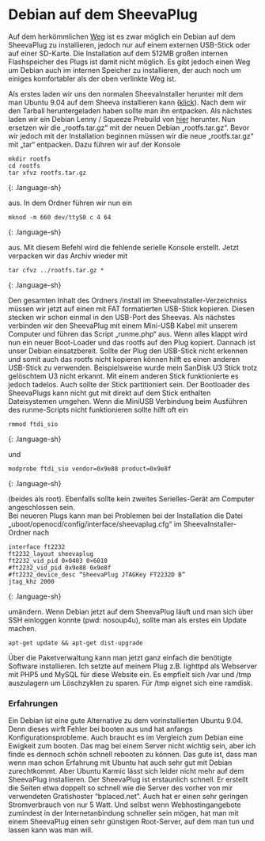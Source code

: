 # Debian auf dem SheevaPlug

Auf dem herkömmlichen [Weg](http://www.cyrius.com/debian/kirkwood/sheevaplug/) ist es zwar möglich ein Debian auf dem SheevaPlug zu installieren, jedoch nur auf einem externen USB-Stick oder auf einer SD-Karte. Die Installation auf dem 512MB großen internen Flashspeicher des Plugs ist damit nicht möglich. Es gibt jedoch einen Weg um Debian auch im internen Speicher zu installieren, der auch noch um einiges komfortabler als der oben verlinkte Weg ist.

Als erstes laden wir uns den normalen SheevaInstaller herunter mit dem man Ubuntu 9.04 auf dem Sheeva installieren kann ([klick](http://www.plugcomputer.org/index.php/us/resources/downloads?func=select&id=5)). Nach dem wir den Tarball heruntergeladen haben sollte man ihn entpacken. Als nächstes laden wir ein Debian Lenny / Squeeze Prebuild von [hier](http://www.mediafire.com/sheeva-with-debian) herunter. Nun ersetzen wir die „rootfs.tar.gz“ mit der neuen Debian „rootfs.tar.gz“. Bevor wir jedoch mit der Installation beginnen müssen wir die neue „rootfs.tar.gz“ mit „tar“ entpacken. Dazu führen wir auf der Konsole

~~~
mkdir rootfs
cd rootfs
tar xfvz rootfs.tar.gz
~~~
{: .language-sh}

aus. In dem Ordner führen wir nun ein

~~~
mknod -m 660 dev/ttyS0 c 4 64
~~~
{: .language-sh}

aus. Mit diesem Befehl wird die fehlende serielle Konsole erstellt. Jetzt verpacken wir das Archiv wieder mit

~~~
tar cfvz ../rootfs.tar.gz *
~~~
{: .language-sh}

Den gesamten Inhalt des Ordners /install im SheevaInstaller-Verzeichniss müssen wir jetzt auf einen mit FAT formatierten USB-Stick kopieren. Diesen stecken wir schon einmal in den USB-Port des Sheevas. Als nächstes verbinden wir den SheevaPlug mit einem Mini-USB Kabel mit unserem Computer und führen das Script „runme.php“ aus. Wenn alles klappt wird nun ein neuer Boot-Loader und das rootfs auf den Plug kopiert. Dannach ist unser Debian einsatzbereit.
Sollte der Plug den USB-Stick nicht erkennen und somit auch das rootfs nicht kopieren können hilft es einen anderen USB-Stick zu verwenden. Beispielsweise wurde mein SanDisk U3 Stick trotz gelöschtem U3 nicht erkannt. Mit einem anderen Stick funktionierte es jedoch tadelos. Auch sollte der Stick partitioniert sein. Der Bootloader des SheevaPlugs kann nicht gut mit direkt auf dem Stick enthalten Dateisystemen umgehen. Wenn die MiniUSB Verbindung beim Ausführen des runme-Scripts nicht funktionieren sollte hilft oft ein

~~~
rmmod ftdi_sio
~~~
{: .language-sh}

und

~~~
modprobe ftdi_sio vendor=0x9e88 product=0x9e8f
~~~
{: .language-sh}

(beides als root). Ebenfalls sollte kein zweites Serielles-Gerät am Computer angeschlossen sein.  
Bei neueren Plugs kann man bei Problemen bei der Installation die Datei „uboot/openocd/config/interface/sheevaplug.cfg“ im SheevaInstaller-Ordner nach

~~~
interface ft2232
ft2232_layout sheevaplug
ft2232_vid_pid 0×0403 0×6010
#ft2232_vid_pid 0x9e88 0x9e8f
#ft2232_device_desc “SheevaPlug JTAGKey FT2232D B”
jtag_khz 2000
~~~
{: .language-sh}

umändern.
Wenn Debian jetzt auf dem SheevaPlug läuft und man sich über SSH einloggen konnte (pwd: nosoup4u), sollte man als erstes ein Update machen.

	apt-get update && apt-get dist-upgrade

Über die Paketverwaltung kann man jetzt ganz einfach die benötigte Software installieren. Ich setzte auf meinem Plug z.B. lighttpd als Webserver mit PHP5 und MySQL für diese Website ein. Es empfielt sich /var und /tmp auszulagern um Löschzyklen zu sparen. Für /tmp eignet sich eine ramdisk.

### Erfahrungen

Ein Debian ist eine gute Alternative zu dem vorinstallierten Ubuntu 9.04. Denn dieses wirft Fehler bei booten aus und hat anfangs Konfigurationsprobleme. Auch braucht es im Vergleich zum Debian eine Ewigkeit zum booten. Das mag bei einem Server nicht wichtig sein, aber ich finde es dennoch schön schnell rebooten zu können. Das gute ist, dass man wenn man schon Erfahrung mit Ubuntu hat auch sehr gut mit Debian zurechtkommt. Aber Ubuntu Karmic lässt sich leider nicht mehr auf dem SheevaPlug installieren. Der SheevaPlug ist erstaunlich schnell. Er erstellt die Seiten etwa doppelt so schnell wie die Server des vorher von mir verwendeten Gratishoster “bplaced.net”. Auch hat er einen sehr geringen Stromverbrauch von nur 5 Watt. Und selbst wenn Webhostingangebote zumindest in der Internetanbindung schneller sein mögen, hat man mit einem SheevaPlug einen sehr günstigen Root-Server, auf dem man tun und lassen kann was man will.
